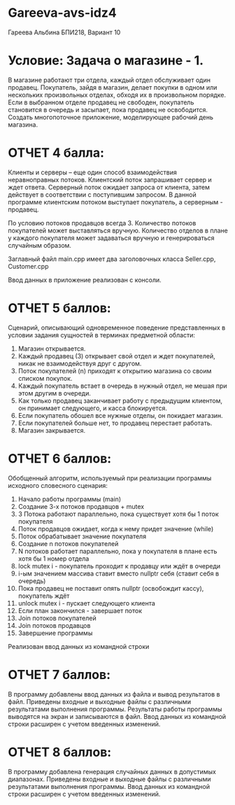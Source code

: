 # Gareeva-avs-idz4
Гареева Альбина БПИ218, Вариант 10
# Условие: Задача о магазине - 1. 
В магазине работают три отдела, каждый отдел обслуживает один продавец. 
Покупатель, зайдя в магазин, делает покупки в одном или нескольких произвольных отделах, обходя их в произвольном порядке. 
Если в выбранном отделе продавец не свободен, покупатель становится в очередь и засыпает, пока продавец не освободится. 
Создать многопоточное приложение, моделирующее рабочий день магазина.

# ОТЧЕТ 4 балла:
Клиенты и серверы – еще один способ взаимодействия неравноправных потоков. 
Клиентский поток запрашивает сервер и ждет ответа. Серверный поток ожидает запроса от клиента, затем действует в соответствии с поступившим запросом.
В данной программе клиентским потоком выступает покупатель, а серверным - продавец.

По условию потоков продавцов всегда 3.
Количество потоков покупателей может выставляться вручную.
Количество отделов в плане у каждого покупателя может задаваться вручную и генерироваться случайным образом.

Заглавный файл main.cpp имеет два заголовочных класса Seller.cpp, Customer.cpp

Ввод данных в приложение реализован с консоли.

# ОТЧЕТ 5 баллов:
Сценарий, описывающий одновременное поведение представленных в условии задания сущностей в терминах предметной области:
1. Магазин открывается.
2. Каждый продавец (3) открывает свой отдел и ждет покупателей, никак не взаимодействуя друг с другом.
3. Поток покупателей (n) приходят к открытию магазина со своим списком покупок.
4. Каждый покупатель встает в очередь в нужный отдел, не мешая при этом другим в очереди.
5. Как только продавец заканчивает работу с предыдущим клиентом, он принимает следующего, и касса блокируется.
6. Если покупатель обошел все нужные отделы, он покидает магазин.
7. Если покупателей больше нет, то продавец перестает работать.
8. Магазин закрывается.

# ОТЧЕТ 6 баллов:
Обобщенный алгоритм, используемый при реализации программы исходного словесного сценария:
1. Начало работы программы (main)
2. Создание 3-х потоков продавцов + mutex
3. 3 Потока работают параллельно, пока существует хотя бы 1 поток покупателя
4. Поток продавцов ожидает, когда к нему придет значение (while)
5. Поток обрабатывает значение покупателя
6. Создание n потоков покупателей
7. N потоков работает параллельно, пока у покупателя в плане есть хотя бы 1 номер отдела
8. lock mutex i - покупатель проходит к продавцу или ждёт в очереди
9. і-ым значением массива ставит вместо nullptr себя (ставит себя в очередь)
10. Пока продавец не поставит опять nullptr (освобождит кассу), покупатель ждёт
11. unlock mutex і - пускает следующего клиента
12. Если план закончился - завершает поток
13. Join потоков покупателей
14. Join потоков продавцов
15. Завершение программы

Реализован ввод данных из командной строки

# ОТЧЕТ 7 баллов:
В программу добавлены ввод данных из файла и вывод результатов в файл.
Приведены входные и выходные файлы с различными результатами выполнения программы.
Результаты работы программы выводятся на экран и записываются в файл.
Ввод данных из командной строки расширен с учетом введенных изменений.

# ОТЧЕТ 8 баллов:
В программу добавлена генерация случайных данных в допустимых диапазонах.
Приведены входные и выходные файлы с различными результатами выполнения программы.
Ввод данных из командной строки расширен с учетом введенных изменений.
